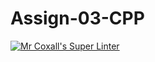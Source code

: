 # Assign-03-CPP
[![Mr Coxall's Super Linter](https://github.com/ICS3U-C-Programming-JackT/Assign-03-CPP/workflows/Mr%20Coxall's%20Super%20Linter/badge.svg)](https://github.com/ICS3U-C-Programming-JackT/Assign-03-CPP/actions/)
